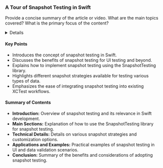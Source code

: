 ### A Tour of Snapshot Testing in Swift

Provide a concise summary of the article or video. What are the main topics covered? What is the primary focus of the content?

<details>
**URL:** [https://www.pointfree.co/episodes/ep41-a-tour-of-snapshot-testing](https://www.pointfree.co/episodes/ep41-a-tour-of-snapshot-testing)

**Published:** Not specified  
**Last Updated:** Not specified

**Authors:** Not specified

**Tags:**  
`testing`, `swift`, `snapshot-testing`

</details>

#### Key Points
- Introduces the concept of snapshot testing in Swift.
- Discusses the benefits of snapshot testing for UI testing and beyond.
- Explains how to implement snapshot testing using the SnapshotTesting library.
- Highlights different snapshot strategies available for testing various types of data.
- Emphasizes the ease of integrating snapshot testing into existing XCTest workflows.

#### Summary of Contents
- **Introduction:** Overview of snapshot testing and its relevance in Swift development.
- **Main Sections:** Explanation of how to use the SnapshotTesting library for snapshot testing.
- **Technical Details:** Details on various snapshot strategies and customization options.
- **Applications and Examples:** Practical examples of snapshot testing in UI and data validation scenarios.
- **Conclusion:** Summary of the benefits and considerations of adopting snapshot testing.

<LinkCard title="Read Full Article" href="https://www.pointfree.co/episodes/ep41-a-tour-of-snapshot-testing" />
